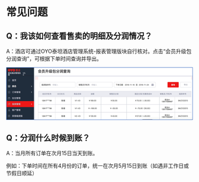 # 常见问题

## Q：我该如何查看售卖的明细及分润情况？

A：酒店可通过OYO泰坦酒店管理系统-报表管理版块自行核对。点击“会员升级包分润查询”，可根据下单时间查询并导出。

![](../../.gitbook/assets/image%20%2867%29.png)

## Q：分润什么时候到账？

A：当月所有订单在次月15日当天到账。

例如：下单时间在所有4月份的订单，统一在次月5月15日到账（如遇非工作日或节假日顺延）

